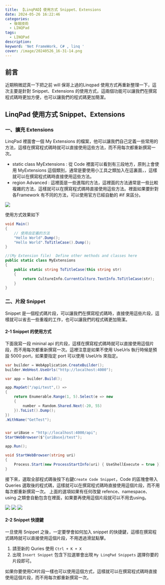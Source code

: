 ```yaml
---
title: 【LinqPAD】使用方式 Snippet、Extensions 
date: 2024-05-26 16:22:46
categories: 
  - 後端技術
  - LINQPad
tags: 
  - LINQPad
description:
keyword: 'Net FrameWork, C# , linq '
cover: /image/20240526_16-31-14.png
---
```


## 前言
近期稍微認真一下把之前 will 保哥上過的Linqpad 使用方式再重新整理一下，這次主要是針對 Snippet、Extensions 的使用方式，這兩個功能可以讓我們在撰寫程式碼時更加方便，也可以讓我們的程式碼更加簡潔。


## LinqPad 使用方式 Snippet、Extensions
### 一、擴充 Extensions
LinqPad 裡面會一個 My Extensions 的檔案，他可以讓我們自己定義一些常用的方法，這樣在撰寫程式碼時就可以直接使用這些方法，而不用每次都重新撰寫一次。

- static class MyExtensions : 從 Code 裡面可以看到有三段地方，原則上會使用 MyExtensions 這個類別，通常是要使用小工具之類加入在這裏面，，這樣就可以在撰寫程式碼時直接使用這些方法。
- region Advanced : 這裡面是一些進階的方法，這裡面的方法通常是一些比較複雜的方法，這樣就可以在撰寫程式碼時直接使用這些方法。裡面如果要針對各Framework 有不同的方法，可以使用官方已經自動的 #if 來區分。

![](/image/20240526_15-58-05.png)


使用方式效果如下

```csharp
void Main()
{
    // 使用自定義的方法
    "Hello World".Dump();
    "Hello World".ToTitleCase().Dump();
}

//(My Extension file)  Define other methods and classes here
public static class MyExtensions
{
    public static string ToTitleCase(this string str)
    {
        return CultureInfo.CurrentCulture.TextInfo.ToTitleCase(str);
    }
}
```


### 二、片段 Snippet
Snippet 是一個程式碼片段，可以讓我們在撰寫程式碼時，直接使用這些片段，這樣就可以省去一些重複的工作，也可以讓我們的程式碼更加簡潔。

#### 2-1 Snippet 的使用方式
下面我寫一段 mininal api 的片段，這樣在撰寫程式碼時就可以直接使用這個片段，而不用每次都重新撰寫一次。這裡注意是如果不使用 UseUrls 執行時候是預設 5000 port，如果要指定 port 可以使用 UseUrls 來指定。

```csharp
var builder = WebApplication.CreateBuilder();
builder.WebHost.UseUrls("http://localhost:4000");

var app = builder.Build();

app.MapGet("/api/test",() =>
{
	return Enumerable.Range(1, 5).Select(e => new
	{
		number = Random.Shared.Next(-20, 55)
	}).ToList().Dump();
})
.WithName("GetTest");


var uriBase = "http://localhost:4000/api";
StartWebBrowser($"{uriBase}/test");

app.Run();

void StartWebBrowser(string uri)
{
	Process.Start(new ProcessStartInfo(uri) { UseShellExecute = true });
}

```

接下來，選取全部程式碼後按下右鍵```Create Code Snippet```，Code 的區塊會帶入 Queries 選取後的程式碼，這樣就可以在撰寫程式碼時直接使用這個片段，而不用每次都重新撰寫一次。
上面的選項如果有任何改變 refence、namespace、using 之類會自動包含在裡面，如果要再使用這個片段就可以不用去using。

![](/image/20240526_16-15-40.png)
![](/image/20240526_16-17-55.png)
![](/image/20240526_16-23-01.png)


#### 2-2 Snippet 快捷鍵
一旦使用 Snippet 之後，一定要學會如何加入 snippet 的快捷鍵，這樣在撰寫程式碼時就可以直接使用這個片段，不用透過滑鼠點擊。

1. 請至新的 Quries 使用 ```Ctrl + K + X ``` 
2. 出現 ``` Insert Snippet ``` 包含下拉選單會出現 ``` My LinqPad Snippets ``` 選擇你要的片段即可。

如果你要使用C#片段一樣也可以使用這個方式，這樣就可以在撰寫程式碼時直接使用這個片段，而不用每次都重新撰寫一次。 